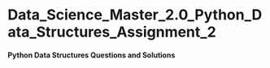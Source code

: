 # Data_Science_Master_2.0_Python_Data_Structures_Assignment_2
#### Python Data Structures Questions and Solutions
